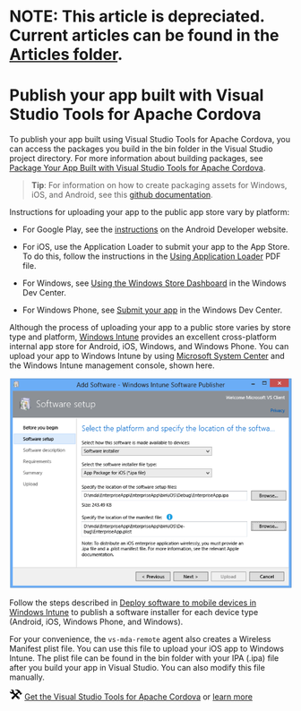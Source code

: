 <properties
   pageTitle="Publish your app built with Visual Studio Tools for Apache Cordova | Cordova"
   description="description"
   services="na"
   documentationCenter=""
   authors="Mikejo5000"
   tags=""/>
<tags
   ms.service="na"
   ms.devlang="javascript"
   ms.topic="article"
   ms.tgt_pltfrm="mobile-multiple"
   ms.workload="na"
   ms.date="09/10/2015"
   ms.author="mikejo"/>

# **NOTE:** This article is depreciated. Current articles can be found in the [Articles folder](/articles/).

# Publish your app built with Visual Studio Tools for Apache Cordova

To publish your app built using Visual Studio Tools for Apache Cordova, you can access the packages you build in the bin folder in the Visual Studio project directory. For more information about building packages, see [Package Your App Built with Visual Studio Tools for Apache Cordova](package-app-built-with-visual-studio.md).

> **Tip**: For information on how to create packaging assets for Windows, iOS, and Android, see this [github documentation](./tutorial-package-publish/tutorial-package-publish-readme.md).

Instructions for uploading your app to the public app store vary by platform:

*   For Google Play, see the [instructions](https://support.google.com/googleplay/android-developer/answer/113469?hl=en) on the Android Developer website.

*   For iOS, use the Application Loader to submit your app to the App Store. To do this, follow the instructions in the [Using Application Loader](https://itunesconnect.apple.com/docs/UsingApplicationLoader.pdf) PDF file.

*   For Windows, see [Using the Windows Store Dashboard](https://msdn.microsoft.com/library/windows/apps/hh967767.aspx) in the Windows Dev Center.

*   For Windows Phone, see [Submit your app](https://msdn.microsoft.com/library/windowsphone/help/jj206724.aspx) in the Windows Dev Center.

Although the process of uploading your app to a public store varies by store type and platform, [Windows Intune](https://www.microsoft.com/server-cloud/products/windows-intune/default.aspx#fbid=Zjhx4IFbY3b) provides an excellent cross-platform internal app store for Android, iOS, Windows, and Windows Phone. You can upload your app to Windows Intune by using [Microsoft System Center](https://www.microsoft.com/server-cloud/products/system-center-2012-r2/default.aspx#fbid=Zjhx4IFbY3b) and the Windows Intune management console, shown here.

![Using InTune to create an internal app store](media/publish-app-built-with-visual-studio/publish-intune.png)

Follow the steps described in [Deploy software to mobile devices in Windows Intune](https://technet.microsoft.com/library/dn646972.aspx) to publish a software installer for each device type (Android, iOS, Windows Phone, and Windows).

For your convenience, the `vs-mda-remote` agent also creates a Wireless Manifest plist file. You can use this file to upload your iOS app to Windows Intune. The plist file can be found in the bin folder with your IPA (.ipa) file after you build your app in Visual Studio. You can also modify this file manually.

![Download the tools](media/publish-app-built-with-visual-studio/publish-download-link.png) [Get the Visual Studio Tools for Apache Cordova](http://aka.ms/mchm38) or [learn more](https://www.visualstudio.com/cordova-vs.aspx)
